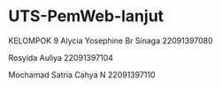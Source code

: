 # UTS-PemWeb-lanjut
KELOMPOK 9
Alycia Yosephine Br Sinaga 22091397080

Rosyida Auliya 22091397104

Mochamad Satria Cahya N 22091397110
